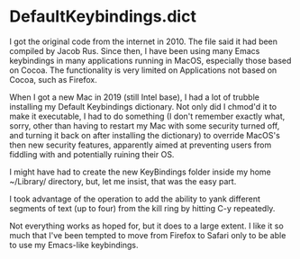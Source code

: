 # DefaultKeybindings.dict

I got the original code from the internet in 2010.  The file said it had been compiled by Jacob Rus. Since then, I have been using many Emacs keybindings in many applications running in MacOS, especially those based on Cocoa. The functionality is very limited on Applications not based on Cocoa, such as Firefox.

When I got a new Mac in 2019 (still Intel base), I had a lot of trubble installing my Default Keybindings dictionary. Not only did I chmod'd it to make it executable, I had to do something (I don't remember exactly what, sorry, other than having to restart my Mac with some security turned off, and turning it back on after installing the dictionary) to override MacOS's then new security features, apparently aimed at preventing users from fiddling with and potentially ruining their OS.

I might have had to create the new KeyBindings folder inside my home ~/Library/ directory, but, let me insist, that was the easy part.

I took advantage of the operation to add the ability to yank different segments of text (up to four) from the kill ring by hitting C-y repeatedly. 

Not everything works as hoped for, but it does to a large extent. I like it so much that I've been tempted to move from Firefox to Safari only to be able to use my Emacs-like keybindings.
